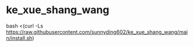 # ke_xue_shang_wang

bash <(curl -Ls https://raw.githubusercontent.com/sunnyding602/ke_xue_shang_wang/main/install.sh)
